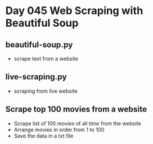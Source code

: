 # Day 045 Web Scraping with Beautiful Soup

## beautiful-soup.py
- scrape text from a website

## live-scraping.py
- scraping from live website

## Scrape top 100 movies from a website
- Scrape list of 100 movies of all time from the website
- Arrange movies in order from 1 to 100
- Save the data in a txt file